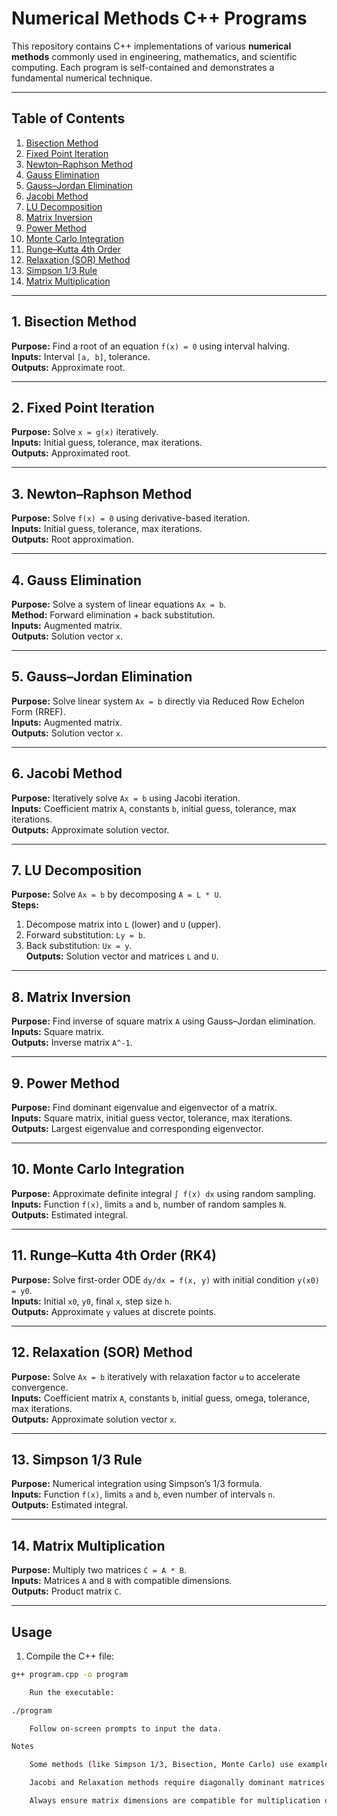 # Numerical Methods C++ Programs

This repository contains C++ implementations of various **numerical methods** commonly used in engineering, mathematics, and scientific computing. Each program is self-contained and demonstrates a fundamental numerical technique.

---

## Table of Contents

1. [Bisection Method](#bisection-method.cpp)  
2. [Fixed Point Iteration](#fixed-point-iteration)  
3. [Newton–Raphson Method](#newton-raphson-method)  
4. [Gauss Elimination](#gauss-elimination)  
5. [Gauss–Jordan Elimination](#gauss-jordan-elimination)  
6. [Jacobi Method](#jacobi-method)  
7. [LU Decomposition](#lu-decomposition)  
8. [Matrix Inversion](#matrix-inversion)  
9. [Power Method](#power-method)  
10. [Monte Carlo Integration](#monte-carlo-integration)  
11. [Runge–Kutta 4th Order](#runge-kutta-4th-order)  
12. [Relaxation (SOR) Method](#relaxation-sor-method)  
13. [Simpson 1/3 Rule](#simpson-13-rule)  
14. [Matrix Multiplication](#matrix-multiplication)  

---

## 1. Bisection Method

**Purpose:** Find a root of an equation `f(x) = 0` using interval halving.  
**Inputs:** Interval `[a, b]`, tolerance.  
**Outputs:** Approximate root.  

---

## 2. Fixed Point Iteration

**Purpose:** Solve `x = g(x)` iteratively.  
**Inputs:** Initial guess, tolerance, max iterations.  
**Outputs:** Approximated root.  

---

## 3. Newton–Raphson Method

**Purpose:** Solve `f(x) = 0` using derivative-based iteration.  
**Inputs:** Initial guess, tolerance, max iterations.  
**Outputs:** Root approximation.  

---

## 4. Gauss Elimination

**Purpose:** Solve a system of linear equations `Ax = b`.  
**Method:** Forward elimination + back substitution.  
**Inputs:** Augmented matrix.  
**Outputs:** Solution vector `x`.  

---

## 5. Gauss–Jordan Elimination

**Purpose:** Solve linear system `Ax = b` directly via Reduced Row Echelon Form (RREF).  
**Inputs:** Augmented matrix.  
**Outputs:** Solution vector `x`.  

---

## 6. Jacobi Method

**Purpose:** Iteratively solve `Ax = b` using Jacobi iteration.  
**Inputs:** Coefficient matrix `A`, constants `b`, initial guess, tolerance, max iterations.  
**Outputs:** Approximate solution vector.  

---

## 7. LU Decomposition

**Purpose:** Solve `Ax = b` by decomposing `A = L * U`.  
**Steps:**  
1. Decompose matrix into `L` (lower) and `U` (upper).  
2. Forward substitution: `Ly = b`.  
3. Back substitution: `Ux = y`.  
**Outputs:** Solution vector and matrices `L` and `U`.  

---

## 8. Matrix Inversion

**Purpose:** Find inverse of square matrix `A` using Gauss–Jordan elimination.  
**Inputs:** Square matrix.  
**Outputs:** Inverse matrix `A^-1`.  

---

## 9. Power Method

**Purpose:** Find dominant eigenvalue and eigenvector of a matrix.  
**Inputs:** Square matrix, initial guess vector, tolerance, max iterations.  
**Outputs:** Largest eigenvalue and corresponding eigenvector.  

---

## 10. Monte Carlo Integration

**Purpose:** Approximate definite integral `∫ f(x) dx` using random sampling.  
**Inputs:** Function `f(x)`, limits `a` and `b`, number of random samples `N`.  
**Outputs:** Estimated integral.  

---

## 11. Runge–Kutta 4th Order (RK4)

**Purpose:** Solve first-order ODE `dy/dx = f(x, y)` with initial condition `y(x0) = y0`.  
**Inputs:** Initial `x0`, `y0`, final `x`, step size `h`.  
**Outputs:** Approximate `y` values at discrete points.  

---

## 12. Relaxation (SOR) Method

**Purpose:** Solve `Ax = b` iteratively with relaxation factor `ω` to accelerate convergence.  
**Inputs:** Coefficient matrix `A`, constants `b`, initial guess, omega, tolerance, max iterations.  
**Outputs:** Approximate solution vector `x`.  

---

## 13. Simpson 1/3 Rule

**Purpose:** Numerical integration using Simpson’s 1/3 formula.  
**Inputs:** Function `f(x)`, limits `a` and `b`, even number of intervals `n`.  
**Outputs:** Estimated integral.  

---

## 14. Matrix Multiplication

**Purpose:** Multiply two matrices `C = A * B`.  
**Inputs:** Matrices `A` and `B` with compatible dimensions.  
**Outputs:** Product matrix `C`.  

---

## Usage

1. Compile the C++ file:  
```bash
g++ program.cpp -o program

    Run the executable:

./program

    Follow on-screen prompts to input the data.

Notes

    Some methods (like Simpson 1/3, Bisection, Monte Carlo) use example functions in the code which can be modified.

    Jacobi and Relaxation methods require diagonally dominant matrices for guaranteed convergence.

    Always ensure matrix dimensions are compatible for multiplication or inversion.
